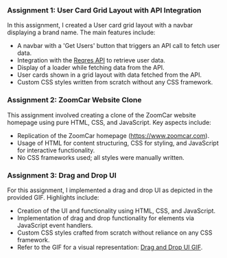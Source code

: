 ### Assignment 1: User Card Grid Layout with API Integration
In this assignment, I created a User card grid layout with a navbar displaying a brand name. The main features include:

- A navbar with a 'Get Users' button that triggers an API call to fetch user data.
- Integration with the [Reqres API](https://reqres.in/api/users?page=1) to retrieve user data.
- Display of a loader while fetching data from the API.
- User cards shown in a grid layout with data fetched from the API.
- Custom CSS styles written from scratch without any CSS framework.

### Assignment 2: ZoomCar Website Clone
This assignment involved creating a clone of the ZoomCar website homepage using pure HTML, CSS, and JavaScript. Key aspects include:

- Replication of the ZoomCar homepage (https://www.zoomcar.com).
- Usage of HTML for content structuring, CSS for styling, and JavaScript for interactive functionality.
- No CSS frameworks used; all styles were manually written.

### Assignment 3: Drag and Drop UI
For this assignment, I implemented a drag and drop UI as depicted in the provided GIF. Highlights include:

- Creation of the UI and functionality using HTML, CSS, and JavaScript.
- Implementation of drag and drop functionality for elements via JavaScript event handlers.
- Custom CSS styles crafted from scratch without reliance on any CSS framework.
- Refer to the GIF for a visual representation: [Drag and Drop UI GIF](https://drive.google.com/file/d/17LBgnx6PAYGseJqvFM3MZLzn6RfaZwTm/view).
